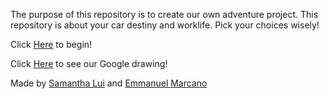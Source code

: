 The purpose of this repository is to create our own adventure project. This repository is about your car destiny and worklife. Pick your choices wisely!

Click [Here]() to begin!  

Click [Here](https://docs.google.com/drawings/d/1Un2aYpdBydbQgefLYYcVBzw-3a734C9dI2hULbr0ips/edit?usp=sharing) to see our Google drawing!

Made by [Samantha Lui](https://github.com/samanthal4752) and [Emmanuel Marcano](https://github.com/emmanuelm8410)